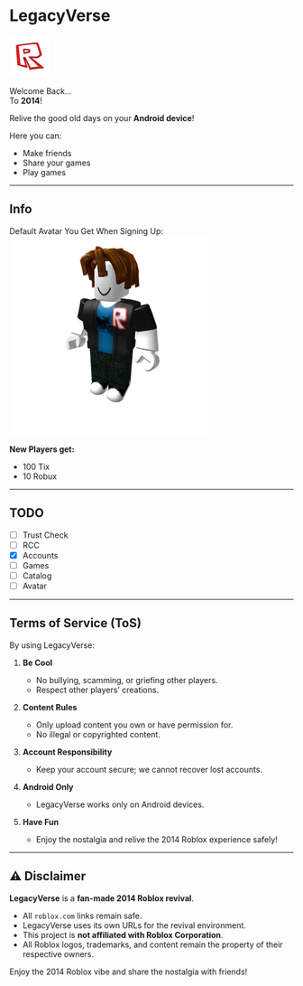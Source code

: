 # LegacyVerse

![ic_launcher.png](ic_launcher.png)

Welcome Back…  
To **2014**!  

Relive the good old days on your **Android device**!  

Here you can:  
- Make friends  
- Share your games  
- Play games  

---

## Info

Default Avatar You Get When Signing Up:  
![avatar.webp](avatar.webp)  

**New Players get:**  
- 100 Tix  
- 10 Robux  

---

## TODO
- [ ] Trust Check  
- [ ] RCC  
- [x] Accounts  
- [ ] Games  
- [ ] Catalog  
- [ ] Avatar  

---

## Terms of Service (ToS)

By using LegacyVerse:  

1. **Be Cool**  
   - No bullying, scamming, or griefing other players.  
   - Respect other players’ creations.  

2. **Content Rules**  
   - Only upload content you own or have permission for.  
   - No illegal or copyrighted content.  

3. **Account Responsibility**  
   - Keep your account secure; we cannot recover lost accounts.  

4. **Android Only**  
   - LegacyVerse works only on Android devices.  

5. **Have Fun**  
   - Enjoy the nostalgia and relive the 2014 Roblox experience safely!  

---

## ⚠️ Disclaimer

**LegacyVerse** is a **fan-made 2014 Roblox revival**.  

- All `roblox.com` links remain safe.  
- LegacyVerse uses its own URLs for the revival environment.  
- This project is **not affiliated with Roblox Corporation**.  
- All Roblox logos, trademarks, and content remain the property of their respective owners.  

Enjoy the 2014 Roblox vibe and share the nostalgia with friends!
